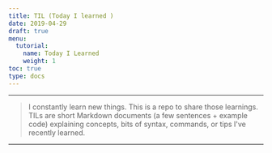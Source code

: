 ```yaml
---
title: TIL (Today I learned )
date: 2019-04-29
draft: true
menu:
  tutorial:
    name: Today I Learned
    weight: 1
toc: true
type: docs
---
```


---
> I constantly learn new things. This is a repo to share those learnings. TILs are short Markdown documents (a few sentences + example code) explaining concepts, bits of syntax, commands, or tips I've recently learned.

----

